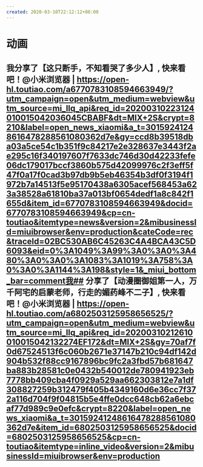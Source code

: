 ```yaml
---
created: 2020-03-10T22:12:12+08:00
---
```


# 动画

## 我分享了【这只断手，不知看哭了多少人】, 快来看吧！@小米浏览器 | https://open-hl.toutiao.com/a6770783108594663949/?utm_campaign=open&utm_medium=webview&utm_source=mi_llq_api&req_id=20200310223124010015042036045CBABF&dt=MIX+2S&crypt=8210&label=open_news_xiaomi&a_t=30159241248616478288561080362d7e&gy=ccd8b39518dba03a5ce54c1b351f9c84217e2e328637e3443f2ae295c16f340197607f7633dc746d30d42233fefe06dc179017bccf3860b575d42099976c2f3eff5f47f0a17f0cad3b97db9b5eb46354b3df0f3194f1972b7a14513f5e95170438a6305acef568453a623a38528a61810ba37a013bf0654dedf1a8c842f1655d&item_id=6770783108594663949&docid=6770783108594663949&cp=cn-toutiao&itemtype=news&version=2&mibusinessId=miuibrowser&env=production&cateCode=rec&traceId=02BC530AB6C45263C4A4BCA43C5D6093&eid=0%3A1049%3A99%3A0%3A0%3A480%3A0%3A0%3A1083%3A1019%3A758%3A0%3A0%3A1144%3A198&style=1&_miui_bottom_bar=comment我## 分享了【动漫圈御姐第一人，万千阿宅的启蒙老师，行走的媚药峰不二子】, 快来看吧！@小米浏览器 | https://open-hl.toutiao.com/a6802503125958656525/?utm_campaign=open&utm_medium=webview&utm_source=mi_llq_api&req_id=20200310212610010015042132274EF172&dt=MIX+2S&gy=70af7f0d67524513f6c060b2671e37147b210c94df142d904b532f88cc9167896bc9fc2a3fbd57b681647ba883b28581c0e0432b540012de780941923eb7778bb409cba4f0929a529aa662303812e7a1df308827259b312479f405b4349160d6e36cc7f372a116d704f9f04815b5e4ffe0dcc648cb62a6ebcaf77d989c9e0efc&crypt=8220&label=open_news_xiaomi&a_t=30159241248616478288561080362d7e&item_id=6802503125958656525&docid=6802503125958656525&cp=cn-toutiao&itemtype=inline_video&version=2&mibusinessId=miuibrowser&env=production